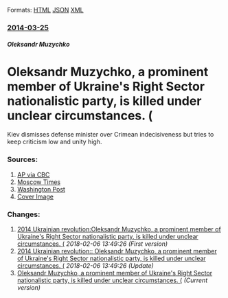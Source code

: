 
Formats: [HTML](/news/2014/03/25/oleksandr-muzychko-a-prominent-member-of-ukraine-s-right-sector-nationalistic-party-is-killed-under-unclear-circumstances.html)  [JSON](/news/2014/03/25/oleksandr-muzychko-a-prominent-member-of-ukraine-s-right-sector-nationalistic-party-is-killed-under-unclear-circumstances.json)  [XML](/news/2014/03/25/oleksandr-muzychko-a-prominent-member-of-ukraine-s-right-sector-nationalistic-party-is-killed-under-unclear-circumstances.xml)  

### [2014-03-25](/news/2014/03/25/index.md)

##### Oleksandr Muzychko
# Oleksandr Muzychko, a prominent member of Ukraine's Right Sector nationalistic party, is killed under unclear circumstances. (

Kiev dismisses defense minister over Crimean indecisiveness but tries to keep criticism low and unity high.


### Sources:

1. [AP via CBC](http://www.cbc.ca/news/world/ukraine-nationalist-oleksandr-muzychko-killed-in-police-operation-1.2585124)
2. [Moscow Times](http://www.themoscowtimes.com/news/article/ultranationalist-leader-in-maidan-protests-is-shot-dead-in-ukraine-video/496788.html)
3. [Washington Post](https://www.washingtonpost.com/world/ukraine-fires-defense-minister-who-lost-crimea-to-russia/2014/03/25/81409484-31c6-41db-9e24-7b6193240aef_story.html?wprss=rss_world)
3. [Cover Image](https://i.cbc.ca/1.2585147.1395740581!/cpImage/httpImage/image.jpg_gen/derivatives/16x9_1180/ukraine.jpg)

### Changes:

1. [2014 Ukrainian revolution:Oleksandr Muzychko, a prominent member of Ukraine's Right Sector nationalistic party, is killed under unclear circumstances. (](/news/2014/03/25/2014-ukrainian-revolution-poleksandr-muzychko-a-prominent-member-of-ukraine-s-right-sector-nationalistic-party-is-killed-under-unclear-cir.md) _2018-02-06 13:49:26 (First version)_
2. [2014 Ukrainian revolution:: Oleksandr Muzychko, a prominent member of Ukraine's Right Sector nationalistic party, is killed under unclear circumstances. (](/news/2014/03/25/2014-ukrainian-revolution-oleksandr-muzychko-a-prominent-member-of-ukraine-s-right-sector-nationalistic-party-is-killed-under-unclear-ci.md) _2018-02-06 13:49:26 (Update)_
2. [Oleksandr Muzychko, a prominent member of Ukraine's Right Sector nationalistic party, is killed under unclear circumstances. (](/news/2014/03/25/oleksandr-muzychko-a-prominent-member-of-ukraine-s-right-sector-nationalistic-party-is-killed-under-unclear-circumstances.md) _(Current version)_

